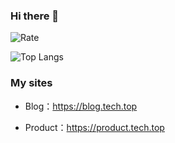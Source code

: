 ### Hi there 👋

![Rate](https://github-readme-stats.vercel.app/api?username=godtail&show_icons=true&count_private=true)

![Top Langs](https://github-readme-stats.vercel.app/api/top-langs/?username=godtail)

### My sites

- Blog：<https://blog.tech.top>

- Product：<https://product.tech.top>
